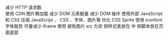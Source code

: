 减少 HTTP 请求数  
使用 CDN
图片懒加载
减少 DOM 元素数量
减少 DOM 操作
使用外部 JavaScript 和 CSS
压缩 JavaScript 、 CSS 、字体、图片等
优化 CSS Sprite
使用 iconfont
字体裁剪
尽量减少 iframe 使用
避免图片 src 为空
把样式表放在 中
把脚本放在页面底部